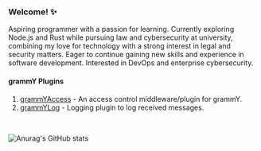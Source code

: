 ### Welcome! ✨

Aspiring programmer with a passion for learning. Currently exploring Node.js and Rust while pursuing law and cybersecurity at university, combining my love for technology with a strong interest in legal and security matters. Eager to continue gaining new skills and experience in software development. Interested in DevOps and enterprise cybersecurity.

#### grammY Plugins

1. [grammYAccess](https://github.com/losparviero/grammyAccess) - An access control middleware/plugin for grammY.
2. [grammYLog](https://github.com/losparviero/grammYLog) - Logging plugin to log received messages.

<br>

![Anurag's GitHub stats](https://github-readme-stats.vercel.app/api?username=losparviero&show_icons=true&theme=transparent&hide=contribs)
 

<!--
**losparviero/losparviero** is a ✨ _special_ ✨ repository because its `README.md` (this file) appears on your GitHub profile.
-->
